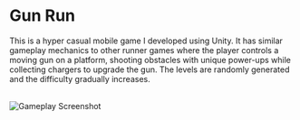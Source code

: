 # Gun Run

This is a hyper casual mobile game I developed using Unity. It has similar gameplay mechanics to other runner games where the player controls a moving gun on a platform, shooting obstacles with unique power-ups while collecting chargers to upgrade the gun. The levels are randomly generated and the difficulty gradually increases.

<br>
<img src="media/game.gif" alt="Gameplay Screenshot">

